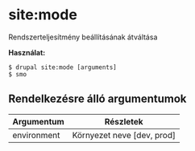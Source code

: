 # site:mode
Rendszerteljesítmény beállításának átváltása

**Használat:**
```
$ drupal site:mode [arguments]
$ smo  
```

## Rendelkezésre álló argumentumok
Argumentum | Részletek
---------|-------------
environment | Környezet neve [dev, prod]
